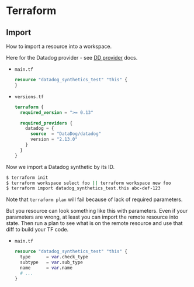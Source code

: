 # Terraform


## Import

How to import a resource into a workspace.

Here for the Datadog provider - see [DD provider](https://registry.terraform.io/providers/DataDog/datadog/latest/docs) docs.

- `main.tf`
    ```terraform
    resource "datadog_synthetics_test" "this" {
    }
- `versions.tf`
    ```terraform
    terraform {
      required_version = ">= 0.13"

      required_providers {
        datadog = {
          source  = "DataDog/datadog"
          version = "2.13.0"
        }
      }
    }
    ```

Now we import a Datadog synthetic by its ID.

```sh
$ terraform init
$ terraform workspace select foo || terraform workspace new foo
$ terraform import datadog_synthetics_test.this abc-def-123
```

Note that `terraform plan` will fail because of lack of required parameters. 

But you resource can look something like this with parameters. Even if your parameters are wrong, at least you can import the remote resource into state. Then run a plan to see what is on the remote resource and use that diff to build your TF code.

- `main.tf`
    ```terraform
    resource "datadog_synthetics_test" "this" {
      type      = var.check_type
      subtype   = var.sub_type
      name      = var.name
      # ...
    }
    ```

